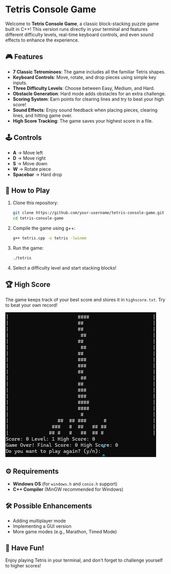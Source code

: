 # Tetris Console Game

Welcome to **Tetris Console Game**, a classic block-stacking puzzle game built in C++! This version runs directly in your terminal and features different difficulty levels, real-time keyboard controls, and even sound effects to enhance the experience.

## 🎮 Features
- **7 Classic Tetrominoes**: The game includes all the familiar Tetris shapes.
- **Keyboard Controls**: Move, rotate, and drop pieces using simple key inputs.
- **Three Difficulty Levels**: Choose between Easy, Medium, and Hard.
- **Obstacle Generation**: Hard mode adds obstacles for an extra challenge.
- **Scoring System**: Earn points for clearing lines and try to beat your high score!
- **Sound Effects**: Enjoy sound feedback when placing pieces, clearing lines, and hitting game over.
- **High Score Tracking**: The game saves your highest score in a file.

## 🕹️ Controls
- **A** → Move left
- **D** → Move right
- **S** → Move down
- **W** → Rotate piece
- **Spacebar** → Hard drop

## 🚀 How to Play
1. Clone this repository:
   ```sh
   git clone https://github.com/your-username/tetris-console-game.git
   cd tetris-console-game
   ```
2. Compile the game using g++:
   ```sh
   g++ tetris.cpp -o tetris -lwinmm
   ```
3. Run the game:
   ```sh
   ./tetris
   ```
4. Select a difficulty level and start stacking blocks!

## 🏆 High Score
The game keeps track of your best score and stores it in `highscore.txt`. Try to beat your own record!

![image alt](https://github.com/FeminaRathod/Tetris/blob/f3d107f887c3edcdc24f1c828bedcd6760c40a6d/Screenshot%202025-03-27%20013448.png)

## ⚙️ Requirements
- **Windows OS** (for `windows.h` and `conio.h` support)
- **C++ Compiler** (MinGW recommended for Windows)

## 🛠️ Possible Enhancements
- Adding multiplayer mode
- Implementing a GUI version
- More game modes (e.g., Marathon, Timed Mode)

## 🎉 Have Fun!
Enjoy playing Tetris in your terminal, and don't forget to challenge yourself to higher scores!

